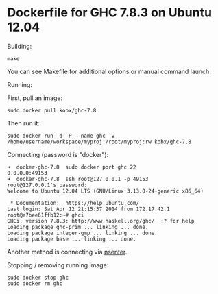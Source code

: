 Dockerfile for GHC 7.8.3 on Ubuntu 12.04
========================================

Building:

```
make
```

You can see Makefile for additional options or manual command launch.

Running:

First, pull an image:

```
sudo docker pull kobx/ghc-7.8
```

Then run it:

```
sudo docker run -d -P --name ghc -v /home/username/workspace/myproj:/root/myproj:rw kobx/ghc-7.8
```

Connecting (password is "docker"):

```
➜  docker-ghc-7.8  sudo docker port ghc 22
0.0.0.0:49153
➜  docker-ghc-7.8  ssh root@127.0.0.1 -p 49153
root@127.0.0.1's password: 
Welcome to Ubuntu 12.04 LTS (GNU/Linux 3.13.0-24-generic x86_64)

 * Documentation:  https://help.ubuntu.com/
Last login: Sat Apr 12 21:15:37 2014 from 172.17.42.1
root@e7bee61ffb12:~# ghci
GHCi, version 7.8.3: http://www.haskell.org/ghc/  :? for help
Loading package ghc-prim ... linking ... done.
Loading package integer-gmp ... linking ... done.
Loading package base ... linking ... done.
```

Another method is connecting via [nsenter](https://github.com/jpetazzo/nsenter).

Stopping / removing running image:

```
sudo docker stop ghc
sudo docker rm ghc
```

